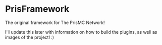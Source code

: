 # PrisFramework
The original framework for The PrisMC Network!


I'll update this later with information on how to build the plugins, as well as images of the project! :)
